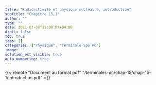 ```yaml
---
title: "Radioactivité et physique nucléaire, introduction"
subtitle: "Chapitre 15,1"
author: ""
type: ""
date: 2021-03-08T12:09:07+04:00
draft: false
toc: true
tags: []
categories: ["Physique", "Terminale Spé PC"]
image: ""
solution_est_visible: true
auto_numbering: true
---
```


{{< remote "Document au format pdf" "/terminales-pc/chap-15/chap-15-1/Introduction.pdf" >}}